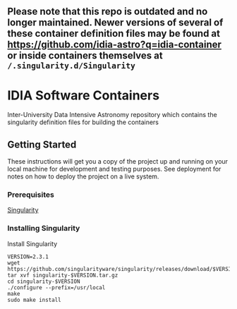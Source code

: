 ## Please note that this repo is outdated and no longer maintained.  Newer versions of several of these container definition files may be found at https://github.com/idia-astro?q=idia-container or inside containers themselves at `/.singularity.d/Singularity`

# IDIA Software Containers

Inter-University Data Intensive Astronomy repository which contains the singularity definition files for building the containers

## Getting Started

These instructions will get you a copy of the project up and running on your local machine for development and testing purposes. See deployment for notes on how to deploy the project on a live system.

### Prerequisites

[Singularity](http://singularity.lbl.gov/ "Singularity")


### Installing Singularity

Install Singularity 

```
VERSION=2.3.1
wget https://github.com/singularityware/singularity/releases/download/$VERSION/singularity-$VERSION.tar.gz
tar xvf singularity-$VERSION.tar.gz
cd singularity-$VERSION
./configure --prefix=/usr/local
make
sudo make install
```
